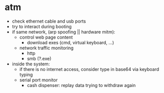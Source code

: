 # atm
- check ethernet cable and usb ports
- try to interact during booting
- if same network, (arp spoofing || hardware mitm):
    - control web page content
        - download exes (cmd, virtual keyboard, ...)
    - network traffic monitoring
        - http
        - smb (?.exe)
- inside the system:
    - if there is no internet access, consider type in base64 via keyboard typing
    - serial port monitor
        - cash dispenser: replay data trying to withdraw again
